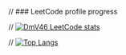 // ### LeetCode profile progress

// [![DmV46 LeetCode stats](https://leetcode-stats-six.vercel.app/api?username=DmV46&theme=dark)](https://github.com/DmV46/leetcode-stats)


// [![Top Langs](https://github-readme-stats.vercel.app/api/top-langs/?username=DmV46&layout=compact)](https://github.com/DmV46/github-readme-stats)
